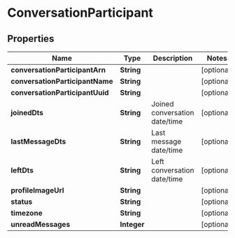 

# ConversationParticipant


## Properties

| Name | Type | Description | Notes |
|------------ | ------------- | ------------- | -------------|
|**conversationParticipantArn** | **String** |  |  [optional] |
|**conversationParticipantName** | **String** |  |  [optional] |
|**conversationParticipantUuid** | **String** |  |  [optional] |
|**joinedDts** | **String** | Joined conversation date/time |  [optional] |
|**lastMessageDts** | **String** | Last message date/time |  [optional] |
|**leftDts** | **String** | Left conversation date/time |  [optional] |
|**profileImageUrl** | **String** |  |  [optional] |
|**status** | **String** |  |  [optional] |
|**timezone** | **String** |  |  [optional] |
|**unreadMessages** | **Integer** |  |  [optional] |



